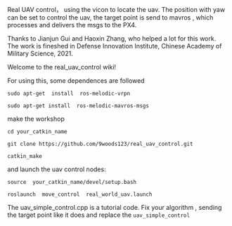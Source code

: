 Real UAV control， using the vicon to locate the uav.  The position with yaw can be set to control the uav, the target point is send to mavros , which processes and delivers the msgs to the PX4.

Thanks to Jianjun Gui and Haoxin Zhang, who  helped a lot for this work.  The work is fineshed in Defense Innovation Institute, Chinese Academy of Military Science, 2021.




Welcome to the real_uav_control wiki!

For using this,  some dependences are followed

`sudo apt-get  install  ros-melodic-vrpn`

`sudo apt-get install  ros-melodic-mavros-msgs `

make the workshop 


```
cd your_catkin_name

git clone https://github.com/9woods123/real_uav_control.git

catkin_make

```

and launch the uav control nodes:

`source  your_catkin_name/devel/setup.bash `

`roslaunch  move_control  real_world_uav.launch`


The uav_simple_control.cpp is a tutorial code.  Fix your algorithm , sending the target point like it does and replace the `uav_simple_control`
